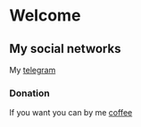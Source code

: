 # Welcome

## My social networks
My [telegram](https://t.me/modertg)

### Donation
If you want you can by me [coffee](https://www.buymeacoffee.com/l1v0n)

